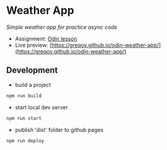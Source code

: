 # Weather App

_Simple weather app for practice async code_

- Assignment: [Odin lesson](https://www.theodinproject.com/lessons/node-path-javascript-weather-app)
- Live preview: [https://greqov.github.io/odin-weather-app/](https://greqov.github.io/odin-weather-app/)

## Development

- build a project

```bash
npm run build
```

- start local dev server

```bash
npm run start
```

- publish 'dist' folder to github pages

```bash
npm run deploy
```
